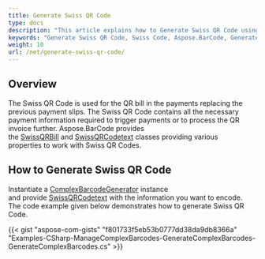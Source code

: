 ```yaml
---
title: Generate Swiss QR Code
type: docs
description: "This article explains how to Generate Swiss QR Code using Aspose.BarCode for .NET. The Swiss QR Code is used for the QR bill in the payments replacing the previous payment slips. The Swiss QR Code contains all the necessary payment information required to trigger payments or to process the QR invoice further."
keywords: "Generate Swiss QR Code, Swiss Code, Aspose.BarCode, Generate Barcode C#"
weight: 10
url: /net/generate-swiss-qr-code/
---
```


## **Overview**
The Swiss QR Code is used for the QR bill in the payments replacing the previous payment slips. The Swiss QR Code contains all the necessary payment information required to trigger payments or to process the QR invoice further. Aspose.BarCode provides the [SwissQRBill](https://apireference.aspose.com/barcode/net/aspose.barcode.complexbarcode/swissqrbill) and [SwissQRCodetext](https://apireference.aspose.com/barcode/net/aspose.barcode.complexbarcode/swissqrcodetext) classes providing various properties to work with Swiss QR Codes.
## **How to Generate Swiss QR Code**
Instantiate a [ComplexBarcodeGenerator](https://apireference.aspose.com/barcode/net/aspose.barcode.complexbarcode/complexbarcodegenerator) instance and provide [SwissQRCodetext](https://apireference.aspose.com/barcode/net/aspose.barcode.complexbarcode/swissqrcodetext) with the information you want to encode. The code example given below demonstrates how to generate Swiss QR Code.

{{< gist "aspose-com-gists" "f801733f5eb53b0777dd38da9db8366a" "Examples-CSharp-ManageComplexBarcodes-GenerateComplexBarcodes-GenerateComplexBarcodes.cs" >}}
